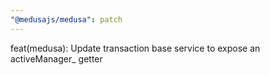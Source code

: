 ```yaml
---
"@medusajs/medusa": patch
---
```


feat(medusa): Update transaction base service to expose an activeManager_ getter
